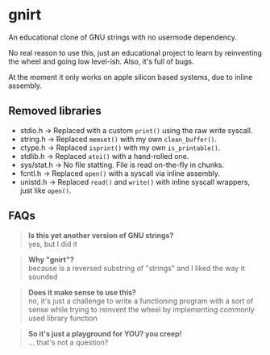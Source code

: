 # gnirt
An educational clone of GNU strings with no usermode dependency.

No real reason to use this, just an educational project to learn by reinventing the wheel and going low level-ish. Also, it's full of bugs.

At the moment it only works on apple silicon based systems, due to inline assembly.

## Removed libraries
- stdio.h → Replaced with a custom `print()` using the raw write syscall.
- string.h → Replaced `memset()` with my own `clean_buffer()`.
- ctype.h → Replaced `isprint()` with my own `is_printable()`.
- stdlib.h → Replaced `atoi()` with a hand-rolled one.
- sys/stat.h → No file statting. File is read on-the-fly in chunks.
- fcntl.h → Replaced `open()` with a syscall via inline assembly.
- unistd.h → Replaced `read()` and `write()` with inline syscall wrappers, just like `open()`.

## FAQs
> **Is this yet another version of GNU strings?**<br>
yes, but I did it

> **Why "gnirt"?**<br> 
because is a reversed substring of "strings" and I liked the way it sounded

> **Does it make sense to use this?**<br>
no, it's just a challenge to write a functioning program with a sort of sense while trying to reinvent the wheel by implementing commonly used library function

> **So it's just a playground for YOU? you creep!**<br>
... that's not a question?